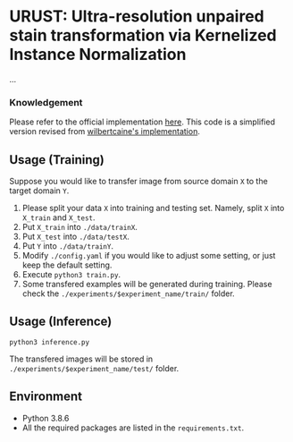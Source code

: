 # URUST: Ultra-resolution unpaired stain transformation via Kernelized Instance Normalization
...

### Knowledgement
Please refer to the official implementation [here](https://github.com/taesungp/contrastive-unpaired-translation). This code is a simplified version revised from [wilbertcaine's implementation](https://github.com/wilbertcaine/CUT).

## Usage (Training)
Suppose you would like to transfer image from source domain `X` to the target domain `Y`.
1. Please split your data `X` into training and testing set. Namely, split `X` into `X_train` and `X_test`.
2. Put `X_train` into `./data/trainX`. 
3. Put `X_test` into `./data/testX`. 
4. Put `Y` into `./data/trainY`.
5. Modify `./config.yaml` if you would like to adjust some setting, or just keep the default setting.
6. Execute `python3 train.py`.
7. Some transfered examples will be generated during training. Please check the `./experiments/$experiment_name/train/` folder.

## Usage (Inference)
```
python3 inference.py
```
The transfered images will be stored in `./experiments/$experiment_name/test/` folder.

## Environment
- Python 3.8.6
- All the required packages are listed in the `requirements.txt`.